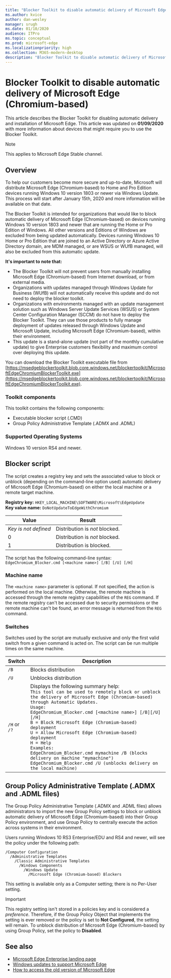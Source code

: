 ```yaml
---
title: "Blocker Toolkit to disable automatic delivery of Microsoft Edge"
ms.author: kvice
author: dan-wesley
manager: srugh
ms.date: 01/10/2020
audience: ITPro
ms.topic: conceptual
ms.prod: microsoft-edge
ms.localizationpriority: high
ms.collection: M365-modern-desktop
description: "Blocker Toolkit to disable automatic delivery of Microsoft Edge"
---
```


# Blocker Toolkit to disable automatic delivery of Microsoft Edge (Chromium-based)

This article describes the Blocker Toolkit for disabling automatic delivery and installation of Microsoft Edge. This article was updated on **01/09/2020** with more information about devices that might require you to use the Blocker Toolkit.

> [!NOTE]
> This applies to Microsoft Edge Stable channel.

## Overview

To help our customers become more secure and up-to-date, Microsoft will distribute Microsoft Edge (Chromium-based) to Home and Pro Edition devices running Windows 10 version 1803 or newer via Windows Update. This process will start after January 15th, 2020 and more information will be available on that date.

The Blocker Toolkit is intended for organizations that would like to block automatic delivery of Microsoft Edge (Chromium-based) on devices running Windows 10 version 1803 and newer that are running the Home or Pro Edition of Windows. All other versions and Editions of Windows are excluded from being updated automatically. Devices running Windows 10 Home or Pro Edition that are joined to an Active Directory or Azure Active Directory domain, are MDM managed, or are WSUS or WUfB managed, will also be excluded from this automatic update.

**It's important to note that:**

- The Blocker Toolkit will not prevent users from manually installing Microsoft Edge (Chromium-based) from Internet download, or from external media.
- Organizations with updates managed through Windows Update for Business (WUfB) will not automatically receive this update and do not need to deploy the blocker toolkit.
- Organizations with environments managed with an update management solution such as Windows Server Update Services (WSUS) or System Center Configuration Manager (SCCM) do not have to deploy the Blocker Toolkit. They can use those products to fully manage deployment of updates released through Windows Update and Microsoft Update, including Microsoft Edge (Chromium-based), within their environment.
- This update is a stand-alone update (not part of the monthly cumulative update) to give Enterprise customers flexibility and maximum control over deploying this update.

You can download the Blocker Toolkit executable file from [https://msedgeblockertoolkit.blob.core.windows.net/blockertoolkit/MicrosoftEdgeChromiumBlockerToolkit.exe](https://msedgeblockertoolkit.blob.core.windows.net/blockertoolkit/MicrosoftEdgeChromiumBlockerToolkit.exe).

### Toolkit components

This toolkit contains the following components:

- Executable blocker script (.CMD)
- Group Policy Administrative Template (.ADMX and .ADML)

### Supported Operating Systems

Windows 10 version RS4 and newer.

## Blocker script

The script creates a registry key and sets the associated value to block or unblock (depending on the command-line option used) automatic delivery of Microsoft Edge (Chromium-based) on either the local machine or a remote target machine.

**Registry key:** `HKEY_LOCAL_MACHINE\SOFTWARE\Microsoft\EdgeUpdate`<br>
**Key value name:** `DoNotUpdateToEdgeWithChromium`

| Value                | Result                         |
|----------------------|--------------------------------|
| *Key is not defined* | Distribution is *not* blocked. |
| 0                    | Distribution is *not* blocked. |
| 1                    | Distribution is blocked.       |

The script has the following command-line syntax:<br>
`EdgeChromium_Blocker.cmd [<machine name>] [/B] [/U] [/H]`

### Machine name

The `<machine name>` parameter is optional. If not specified, the action is performed on the local machine. Otherwise, the remote machine is accessed through the remote registry capabilities of the `REG` command. If the remote registry can't be accessed due to security permissions or the remote machine can't be found, an error message is returned from the `REG` command.

### Switches

Switches used by the script are mutually exclusive and only the first valid switch from a given command is acted on. The script can be run multiple times on the same machine.

| Switch       | Description                              |
|--------------|------------------------------------------|
| `/B`         | Blocks distribution                      |
| `/U`         | Unblocks distribution                    |
| `/H` or `/?` | Displays the following summary help:<br>`This tool can be used to remotely block or unblock the delivery of Microsoft Edge (Chromium-based) through Automatic Updates.`<br> `Usage:`<br>`EdgeChromium_Blocker.cmd [<machine name>] [/B][/U][/H]`<br>`B = Block Microsoft Edge (Chromium-based) deployment`<br>`U = Allow Microsoft Edge (Chromium-based) deployment`<br>`H = Help`<br>`Examples:`<br>`EdgeChromium_Blocker.cmd mymachine /B (blocks delivery on machine "mymachine")`<br>`EdgeChromium_Blocker.cmd /U (unblocks delivery on the local machine)`<br> |

## Group Policy Administrative Template (.ADMX and .ADML files)

The Group Policy Administrative Template (.ADMX  and .ADML files) allows administrators to import the new Group Policy settings to block or unblock automatic delivery of Microsoft Edge (Chromium-based) into their Group Policy environment, and use Group Policy to centrally execute the action across systems in their environment.

Users running Windows 10 RS3 Enterprise/EDU and RS4 and newer, will see the policy under the following path:

```
/Computer Configuration  
  /Administrative Templates
    /Classic Administrative Templates
      /Windows Components
        /Windows Update  
          /Microsoft Edge (Chromium-based) Blockers  
```

This setting is available only as a Computer setting; there is no Per-User setting.

> [!IMPORTANT]
> This registry setting isn't stored in a policies key and is considered a *preference*. Therefore, if the Group Policy Object that implements the setting is ever removed or the policy is set to **Not Configured**, the setting will remain. To unblock distribution of Microsoft Edge (Chromium-based) by using Group Policy, set the policy to **Disabled**.

## See also

- [Microsoft Edge Enterprise landing page](https://www.microsoftedgeinsider.com/enterprise)
- [Windows updates to support Microsoft Edge](https://docs.microsoft.com/deployedge/microsoft-edge-sysupdate-windows-updates)
- [How to access the old version of Microsoft Edge](https://docs.microsoft.com/deployedge/microsoft-edge-sysupdate-access-old-edge)
